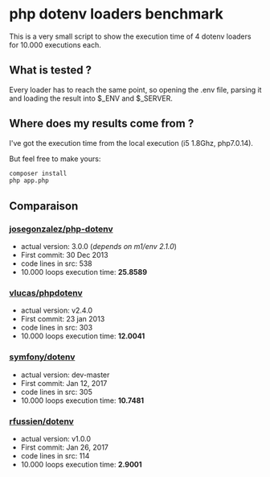 # php dotenv loaders benchmark

This is a very small script to show the execution time of 4 dotenv loaders for
10.000 executions each.

## What is tested ?

Every loader has to reach the same point, so opening the .env file, parsing it
and loading the result into $_ENV and $_SERVER.

## Where does my results come from ?

I've got the execution time from the local execution (i5 1.8Ghz, php7.0.14).

But feel free to make yours:
```bash
composer install
php app.php
```

## Comparaison

### [josegonzalez/php-dotenv](https://github.com/josegonzalez/php-dotenv)
 - actual version: 3.0.0 (_depends on m1/env 2.1.0_)
 - First commit: 30 Dec 2013
 - code lines in src: 538
 - 10.000 loops execution time: **25.8589**

### [vlucas/phpdotenv](https://github.com/vlucas/phpdotenv)
 - actual version: v2.4.0
 - First commit: 23 jan 2013
 - code lines in src: 303
 - 10.000 loops execution time: **12.0041**

### [symfony/dotenv](https://github.com/symfony/dotenv)
 - actual version: dev-master
 - First commit: Jan 12, 2017
 - code lines in src: 305
 - 10.000 loops execution time: **10.7481**

### [rfussien/dotenv](https://github.com/rfussien/dotenv)
 - actual version: v1.0.0
 - First commit: Jan 26, 2017
 - code lines in src: 114
 - 10.000 loops execution time: **2.9001**